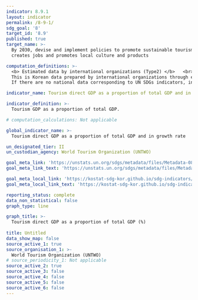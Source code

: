 ```yaml
---
indicator: 8.9.1
layout: indicator
permalink: /8-9-1/
sdg_goal: '8'
target_id: '8.9'
published: true
target_name: >-
  By 2030, devise and implement policies to promote sustainable tourism that
  creates jobs and promotes local culture and products

computation_definitions: >-
  <b> Estimated data by international organizations (Type2) </b>   <br>
  This is Korean data prepared by international organizations through estimation and modeling. 
  If there are no national data corresponding to UN SDGs indicators, international data are available for monitoring.

indicator_name: Tourism direct GDP as a proportion of total GDP and in growth rate

indicator_definition: >-
  Tourism GDP as a proportion of total GDP.

# computation_calculations: Not applicable

global_indicator_name: >-
  Tourism direct GDP as a proportion of total GDP and in growth rate

un_designated_tier: II
un_custodian_agency: World Tourism Organization (UNTWO)

goal_meta_link: 'https://unstats.un.org/sdgs/metadata/files/Metadata-08-09-01.pdf'
goal_meta_link_text: 'https://unstats.un.org/sdgs/metadata/files/Metadata-08-09-01.pdf'

goal_meta_local_link: 'https://kostat-sdg-kor.github.io/sdg-indicators/public/data/Metadata-08-09-01_ENG.pdf'
goal_meta_local_link_text: 'https://kostat-sdg-kor.github.io/sdg-indicators/public/data/Metadata-08-09-01_ENG.pdf'

reporting_status: complete
data_non_statistical: false
graph_type: line

graph_title: >-
  Tourism direct GDP as a proportion of total GDP (%) 
  
title: Untitled
data_show_map: false
source_active_1: true
source_organisation_1: >-
  World Tourism Organization (UNTWO)
# source_periodicity_1: Not applicable
source_active_2: true
source_active_3: false
source_active_4: false
source_active_5: false
source_active_6: false
---
```

